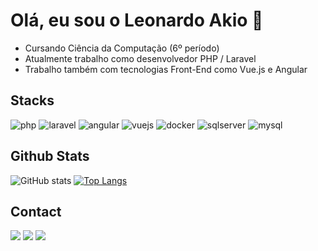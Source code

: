 # Olá, eu sou o Leonardo Akio 👋 

- Cursando Ciência da Computação (6º período)
- Atualmente trabalho como desenvolvedor PHP / Laravel 
- Trabalho também com tecnologias Front-End como Vue.js e Angular

## Stacks

<p>
    <img alt="php" src="https://img.shields.io/badge/PHP-777BB4?style=for-the-badge&logo=php&logoColor=white">
    <img alt="laravel" src="https://img.shields.io/badge/Laravel-FF2D20?style=for-the-badge&logo=laravel&logoColor=white">
    <img alt="angular" src="https://img.shields.io/badge/Angular-DD0031?style=for-the-badge&logo=angular&logoColor=white">
    <img alt="vuejs" src="https://img.shields.io/badge/Vue.js-35495E?style=for-the-badge&logo=vue.js&logoColor=4FC08D">
    <img alt="docker" src="https://img.shields.io/badge/Docker-2496ED?style=for-the-badge&logo=docker&logoColor=white">
    <img alt="sqlserver" src="https://img.shields.io/badge/Microsoft_SQL_Server-CC2927?style=for-the-badge&logo=microsoft-sql-server&logoColor=white">
    <img alt="mysql" src="https://img.shields.io/badge/MySQL-00000F?style=for-the-badge&logo=mysql&logoColor=white">
</p>

## Github Stats

![GitHub stats](https://github-readme-stats.vercel.app/api?username=akioleo&show_icons=true&&theme=dracula)
[![Top Langs](https://github-readme-stats.vercel.app/api/top-langs/?username=akioleo&layout=compact&theme=dracula)](https://github.com/headrockz/github-readme-stats)

## Contact

<a href="https://www.linkedin.com/in/leonardo-akio/" target="_blank"><img src="https://img.shields.io/badge/-LinkedIn-%230077B5?style=for-the-badge&logo=linkedin&logoColor=white" target="_blank"></a> 
<a href="mailto:akioleonardo@gmail.com" target="_blank"><img src="https://img.shields.io/badge/Gmail-D14836?style=for-the-badge&logo=gmail&logoColor=white" target="_blank"></a>
<a title="leoakio#1154" target="_blank"><img src="https://img.shields.io/badge/Discord-7289DA?style=for-the-badge&logo=discord&logoColor=white" target="_blank"></a> 
